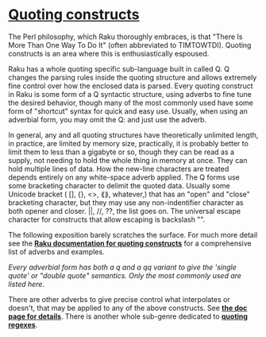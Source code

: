 [1]: https://rosettacode.org/wiki/Quoting_constructs

# [Quoting constructs][1]

The Perl philosophy, which Raku thoroughly embraces, is that "There Is More Than One Way To Do It" (often abbreviated to TIMTOWTDI). Quoting constructs is an area where this is enthusiastically espoused.



Raku has a whole quoting specific sub-language built in called Q. Q changes the parsing rules inside the quoting structure and allows extremely fine control over how the enclosed data is parsed. Every quoting construct in Raku is some form of a Q syntactic structure, using adverbs to fine tune the desired behavior, though many of the most commonly used have some form of "shortcut" syntax for quick and easy use. Usually, when using an adverbial form, you may omit the Q: and just use the adverb.



In general, any and all quoting structures have theoretically unlimited length, in practice, are limited by memory size, practically, it is probably better to limit them to less than a gigabyte or so, though they can be read as a supply, not needing to hold the whole thing in memory at once. They can hold multiple lines of data. How the new-line characters are treated depends entirely on any white-space adverb applied. The Q forms use some bracketing character to delimit the quoted data. Usually some Unicode bracket ( [], {}, &lt;&gt;, ⟪⟫, whatever,) that has an "open" and "close" bracketing character, but they may use any non-indentifier character as both opener and closer. ||, //,&#160;??, the list goes on. The universal escape character for constructs that allow escaping is  backslash "\".



The following exposition barely scratches the surface. For much more detail see the **[Raku documentation for quoting constructs](https://docs.raku.org/language/quoting)** for a comprehensive list of adverbs and examples.















*Every adverbial form has both a q and a qq variant to give the 'single quote' or "double quote" semantics. Only the most commonly used are listed here.*

































There are other adverbs to give precise control what interpolates or doesn't, that may be applied to any of the above constructs. See **[the doc page for details](https://docs.raku.org/language/quoting#Literal_strings:_Q)**. There is another whole sub-genre dedicated to **[quoting regexes](https://docs.raku.org/language/regexes#Anonymous_regex_definition_syntax)**.
